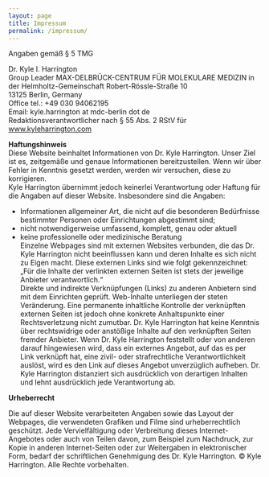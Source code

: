 ```yaml
---
layout: page
title: Impressum
permalink: /impressum/
---
```


Angaben gemäß § 5 TMG  

Dr. Kyle I. Harrington  
Group Leader
MAX-DELBRÜCK-CENTRUM FÜR MOLEKULARE MEDIZIN in der Helmholtz-Gemeinschaft
Robert-Rössle-Straße 10  
13125 Berlin, Germany  
Office tel.: +49 030 94062195  
Email: kyle.harrington at mdc-berlin dot de  
Redaktionsverantwortlicher nach § 55 Abs. 2 RStV für www.kyleharrington.com  

**Haftungshinweis**  
Diese Website beinhaltet Informationen von Dr. Kyle Harrington. Unser Ziel ist es, zeitgemäße und genaue Informationen bereitzustellen. Wenn wir über Fehler in Kenntnis gesetzt werden, werden wir versuchen, diese zu korrigieren.  
Kyle Harrington übernimmt jedoch keinerlei Verantwortung oder Haftung für die Angaben auf dieser Website. Insbesondere sind die Angaben:  
- Informationen allgemeiner Art, die nicht auf die besonderen Bedürfnisse bestimmter Personen oder Einrichtungen abgestimmt sind;  
- nicht notwendigerweise umfassend, komplett, genau oder aktuell  
- keine professionelle oder medizinische Beratung  
Einzelne Webpages sind mit externen Websites verbunden, die das Dr. Kyle Harrington nicht beeinflussen kann und deren Inhalte es sich nicht zu Eigen macht. Diese externen Links sind wie folgt gekennzeichnet: „Für die Inhalte der verlinkten externen Seiten ist stets der jeweilige Anbieter verantwortlich.“  
Direkte und indirekte Verknüpfungen (Links) zu anderen Anbietern sind mit dem Einrichten geprüft. Web-Inhalte unterliegen der steten Veränderung. Eine permanente inhaltliche Kontrolle der verknüpften externen Seiten ist jedoch ohne konkrete Anhaltspunkte einer Rechtsverletzung nicht zumutbar. Dr. Kyle Harrington hat keine Kenntnis über rechtswidrige oder anstößige Inhalte auf den verknüpften Seiten fremder Anbieter. Wenn Dr. Kyle Harrington feststellt oder von anderen darauf hingewiesen wird, dass ein externes Angebot, auf das es per Link verknüpft hat, eine zivil- oder strafrechtliche Verantwortlichkeit auslöst, wird es den Link auf dieses Angebot unverzüglich aufheben. Dr. Kyle Harrington distanziert sich ausdrücklich von derartigen Inhalten und lehnt ausdrücklich jede Verantwortung ab.

**Urheberrecht**

Die auf dieser Website verarbeiteten Angaben sowie das Layout der Webpages, die verwendeten Grafiken und Filme sind urheberrechtlich geschützt. Jede Vervielfältigung oder Verbreitung dieses Internet-Angebotes oder auch von Teilen davon, zum Beispiel zum Nachdruck, zur Kopie in anderen Internet-Seiten oder zur Weitergaben in elektronischer Form, bedarf der schriftlichen Genehmigung des Dr. Kyle Harrington.
© Kyle Harrington. Alle Rechte vorbehalten.
